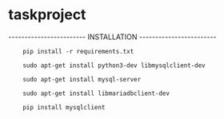 # taskproject


------------------------ INSTALLATION ------------------------

        pip install -r requirements.txt

        sudo apt-get install python3-dev libmysqlclient-dev

        sudo apt-get install mysql-server

        sudo apt-get install libmariadbclient-dev

        pip install mysqlclient
